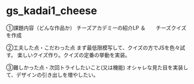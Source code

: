 # gs_kadai1_cheese

①課題内容（どんな作品か） 
チーズアカデミーの紹介LP ＆　　チーズクイズを作成

②工夫した点・こだわった点 
まず最低限模写して、クイズの方でJSを色々試す。 
楽しいクイズ作り。クイズの定番の挙動を実装。

③難しかった点・次回トライしたいこと(又は機能) 
オシャレな見た目を実装して、デザインの引き出しを増やしたい。
